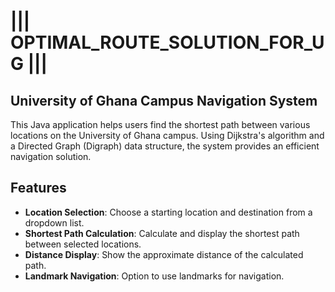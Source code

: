 # ||| OPTIMAL_ROUTE_SOLUTION_FOR_UG |||

## University of Ghana Campus Navigation System

This Java application helps users find the shortest path between various locations on the University of Ghana campus. Using Dijkstra's algorithm and a Directed Graph (Digraph) data structure, the system provides an efficient navigation solution.

## Features

- **Location Selection**: Choose a starting location and destination from a dropdown list.
- **Shortest Path Calculation**: Calculate and display the shortest path between selected locations.
- **Distance Display**: Show the approximate distance of the calculated path.
- **Landmark Navigation**: Option to use landmarks for navigation.
